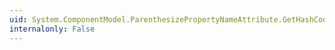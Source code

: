 ```yaml
---
uid: System.ComponentModel.ParenthesizePropertyNameAttribute.GetHashCode
internalonly: False
---
```


